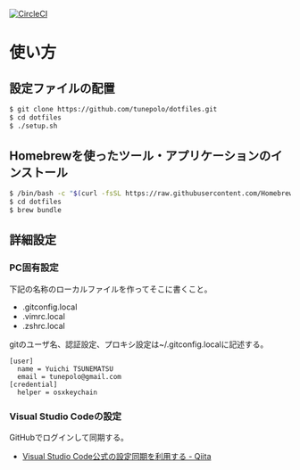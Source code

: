 [![CircleCI](https://circleci.com/gh/tunepolo/dotfiles.svg?style=svg)](https://circleci.com/gh/tunepolo/dotfiles)

# 使い方

## 設定ファイルの配置

```bash
$ git clone https://github.com/tunepolo/dotfiles.git
$ cd dotfiles
$ ./setup.sh
```

## Homebrewを使ったツール・アプリケーションのインストール

```bash
$ /bin/bash -c "$(curl -fsSL https://raw.githubusercontent.com/Homebrew/install/HEAD/install.sh)"
$ cd dotfiles
$ brew bundle
```

## 詳細設定

### PC固有設定

下記の名称のローカルファイルを作ってそこに書くこと。

* .gitconfig.local
* .vimrc.local
* .zshrc.local

gitのユーザ名、認証設定、プロキシ設定は~/.gitconfig.localに記述する。

```.gitconfig.local
[user]
  name = Yuichi TSUNEMATSU
  email = tunepolo@gmail.com
[credential]
  helper = osxkeychain
```

### Visual Studio Codeの設定

GitHubでログインして同期する。

- [Visual Studio Code公式の設定同期を利用する - Qiita](https://qiita.com/Nuits/items/6204a6b0576b7a4e37ea)
